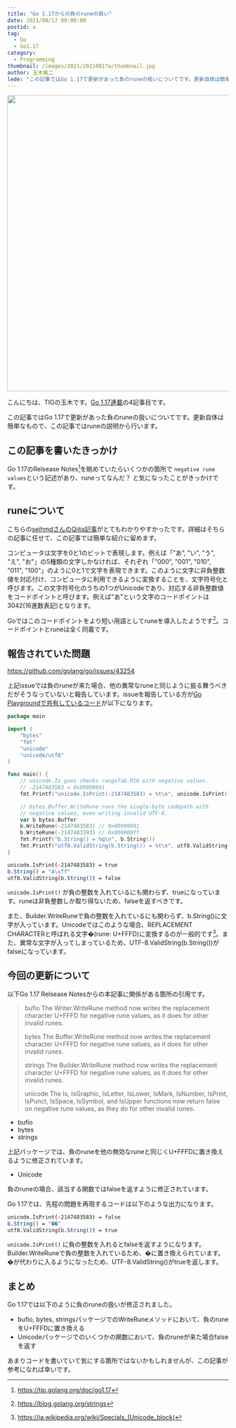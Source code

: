 ```yaml
---
title: "Go 1.17からの負のruneの扱い"
date: 2021/08/17 00:00:00
postid: a
tag:
  - Go
  - Go1.17
category:
  - Programming
thumbnail: /images/2021/20210817a/thumbnail.jpg
author: 玉木竜二
lede: "この記事ではGo 1.17で更新があった負のruneの扱いについてです。更新自体は簡単なもので、この記事ではruneの説明から行います。Go 1.17のRelsease Notesを眺めていたらいくつかの箇所で `negative rune values` という記述があり、runeってなんだ？と気になったことがきっかけです。"
---
```


<img src="/images/2021/20210817a/runes-947831.jpg" alt="" title="Alex VolodskyによるPixabayからの画像" width="900" height="675" loading="lazy">

こんにちは、TIGの玉木です。[Go 1.17連載](https://future-architect.github.io/articles/20210810a/)の4記事目です。

この記事ではGo 1.17で更新があった負のruneの扱いについてです。更新自体は簡単なもので、この記事ではruneの説明から行います。

## この記事を書いたきっかけ

Go 1.17のRelsease Notes[^1]を眺めていたらいくつかの箇所で `negative rune values`という記述があり、runeってなんだ？ と気になったことがきっかけです。

## runeについて

こちらの[seihmdさんのQiita記事](https://qiita.com/seihmd/items/4a878e7fa340d7963fee)がとてもわかりやすかったです。詳細はそちらの記事に任せて、この記事では簡単な紹介に留めます。

コンピュータは文字を0と1のビットで表現します。例えば「”あ”, ”い”, "う", "え", "お"」の5種類の文字しかなければ、それぞれ「"000", "001", "010", "011", "100"」のように0と1で文字を表現できます。このように文字に非負整数値を対応付け、コンピュータに利用できるように変換することを、文字符号化と呼びます。この文字符号化のうちの1つがUnicodeであり、対応する非負整数値をコードポイントと呼びます。例えば"あ"という文字のコードポイントは3042(16進数表記)となります。

Goではこのコードポイントをより短い用語としてruneを導入したようです[^2]。コードポイントとruneは全く同義です。

## 報告されていた問題

https://github.com/golang/go/issues/43254

上記issueでは負のruneが来た場合、他の異常なruneと同じように振る舞うべきだがそうなっていないと報告しています。issueを報告している方が[Go Playgroundで共有しているコード](https://play.golang.org/p/9ZkvjGuE1so)が以下になります。

```go
package main

import (
	"bytes"
	"fmt"
	"unicode"
	"unicode/utf8"
)

func main() {
	// unicode.Is goes checks rangeTab.R16 with negative values.
	// -2147483583 = 0x80000041
	fmt.Printf("unicode.IsPrint(-2147483583) = %t\n", unicode.IsPrint(-2147483583))

	// bytes.Buffer.WriteRune runs the single-byte codepath with
	// negative values, even writing invalid UTF-8.
	var b bytes.Buffer
	b.WriteRune(-2147483583) // 0x80000041
	b.WriteRune(-2147483393) // 0x800000ff
	fmt.Printf("b.String() = %q\n", b.String())
	fmt.Printf("utf8.ValidString(b.String()) = %t\n", utf8.ValidString(b.String()))
}
```

```bash 出力(Go1.16以前)
unicode.IsPrint(-2147483583) = true
b.String() = "A\xff"
utf8.ValidString(b.String()) = false
```

`unicode.IsPrint()` が負の整数を入れているにも関わらず、trueになっています。runeは非負整数しか取り得ないため、falseを返すべきです。

また、Builder.WriteRuneで負の整数を入れているにも関わらず、b.String()に文字が入っています。Unicodeではこのような場合、REPLACEMENT CHARACTERと呼ばれる文字�(rune: U+FFFD)に変換するのが一般的です[^3]。また、異常な文字が入ってしまっているため、UTF-8.ValidString(b.String())がfalseになっています。

## 今回の更新について

以下Go 1.17 Relsease Notesからの本記事に関係がある箇所の引用です。

>bufio
The Writer.WriteRune method now writes the replacement character U+FFFD for negative rune values, as it does for other invalid runes.
>
>bytes
The Buffer.WriteRune method now writes the replacement character U+FFFD for negative rune values, as it does for other invalid runes.
>
>strings
The Builder.WriteRune method now writes the replacement character U+FFFD for negative rune values, as it does for other invalid runes.
>
>unicode
The Is, IsGraphic, IsLetter, IsLower, IsMark, IsNumber, IsPrint, IsPunct, IsSpace, IsSymbol, and IsUpper functions now return false on negative rune values, as they do for other invalid runes.

* bufio
* bytes
* strings

上記パッケージでは、負のruneを他の無効なruneと同じくU+FFFDに置き換えるように修正されています。

* Unicode

負のruneの場合、該当する関数ではfalseを返すように修正されています。

Go 1.17では、先程の問題を再現するコードは以下のような出力になります。

```bash 出力(Go1.17)
unicode.IsPrint(-2147483583) = false
b.String() = "��"
utf8.ValidString(b.String()) = true
```

`unicode.IsPrint()` に負の整数を入れるとfalseを返すようになります。Builder.WriteRuneで負の整数を入れているため、�に置き換えられています。�が代わりに入るようになったため、UTF-8.ValidString()がtrueを返します。

## まとめ

Go 1.17では以下のように負のruneの扱いが修正されました。

* bufio, bytes, stringsパッケージでのWriteRuneメソッドにおいて、負のruneをU+FFFDに置き換える
* Unicodeパッケージでのいくつかの関数において、負のruneが来た場合falseを返す

あまりコードを書いていて気にする箇所ではないかもしれませんが、この記事が参考になれば幸いです。

[^1]: https://tip.golang.org/doc/go1.17
[^2]: https://blog.golang.org/strings
[^3]: https://ja.wikipedia.org/wiki/Specials_(Unicode_block)
